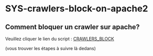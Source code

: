 # SYS-crawlers-block-on-apache2

## Comment bloquer un crawler sur apache?

Veuillez cliquer le lien du script :
<a href="https://github.com/AinaR07/SYS-crawlers-block-apache/blob/main/crawlersBlock.sh">CRAWLERS_BLOCK</a>

(vous trouver les étapes à suivre là dedans)
